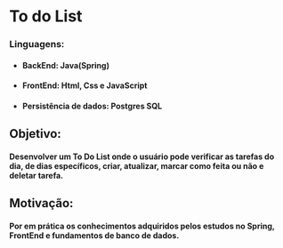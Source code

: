 # To do List

### Linguagens:
- #### BackEnd: Java(Spring)
- #### FrontEnd: Html, Css e JavaScript
- #### Persistência de dados: Postgres SQL

## Objetivo:
#### Desenvolver um To Do List onde o usuário pode verificar as tarefas do dia, de dias específicos, criar, atualizar, marcar como feita ou não e deletar tarefa.

## Motivação:
#### Por em prática os conhecimentos adquiridos pelos estudos no Spring, FrontEnd e fundamentos de banco de dados.


